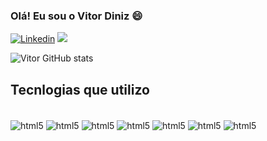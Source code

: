 ### Olá! Eu sou o Vitor Diniz 😄 


[![Linkedin](https://img.shields.io/badge/LinkedIn-0077B5?style=for-the-badge&logo=linkedin&logoColor=white)]([https://](https://www.linkedin.com/in/diniz116/))
<a href = "mailto:vitordiniz2k@gmail.com"><img src="https://img.shields.io/badge/Gmail-D14836?style=for-the-badge&logo=gmail&logoColor=white" target="_blank"></a>

![Vitor GitHub stats](https://github-readme-stats.vercel.app/api?username=diniz116&show_icons=true&theme=radical)

## Tecnlogias que utilizo

<div style="display: inline_block"></br>
<img align="center"alt="html5" src="https://img.shields.io/badge/Java-ED8B00?style=for-the-badge&logo=openjdk&logoColor=white">
<img align="center"alt="html5" src="https://img.shields.io/badge/JavaScript-F7DF1E?style=for-the-badge&logo=javascript&logoColor=black">
<img align="center"alt="html5" src="https://img.shields.io/badge/C-00599C?style=for-the-badge&logo=c&logoColor=white">
<img align="center"alt="html5" src="https://img.shields.io/badge/C%2B%2B-00599C?style=for-the-badge&logo=c%2B%2B&logoColor=white">
<img align="center"alt="html5" src="https://img.shields.io/badge/Python-3776AB?style=for-the-badge&logo=python&logoColor=white">
<img align="center"alt="html5" src="https://img.shields.io/badge/HTML5-E34F26?style=for-the-badge&logo=html5&logoColor=white">
<img align="center"alt="html5" src="https://img.shields.io/badge/CSS3-1572B6?style=for-the-badge&logo=css3&logoColor=white">
</div>
